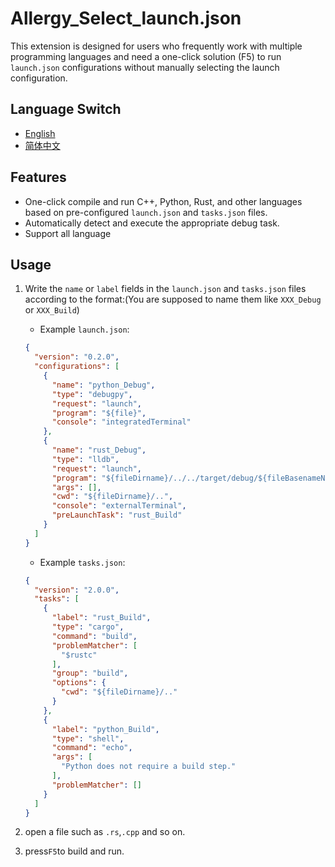 # Allergy_Select_launch.json

This extension is designed for users who frequently work with multiple programming languages and need a one-click solution (F5) to run `launch.json` configurations without manually selecting the launch configuration.

## Language Switch

- [English](./README.md)
- [简体中文](./README.zh-cn.md)

## Features

- One-click compile and run C++, Python, Rust, and other languages based on pre-configured `launch.json` and `tasks.json` files.
- Automatically detect and execute the appropriate debug task.
- Support all language

## Usage

1. Write the `name` or `label` fields in the `launch.json` and `tasks.json` files according to the format:(You are supposed to name them like `XXX_Debug` or `XXX_Build`)
    - Example `launch.json`:

    ```json
    {
      "version": "0.2.0",
      "configurations": [
        {
          "name": "python_Debug",
          "type": "debugpy",
          "request": "launch",
          "program": "${file}",
          "console": "integratedTerminal"
        },
        {
          "name": "rust_Debug",
          "type": "lldb",
          "request": "launch",
          "program": "${fileDirname}/../../target/debug/${fileBasenameNoExtension}",
          "args": [],
          "cwd": "${fileDirname}/..",
          "console": "externalTerminal",
          "preLaunchTask": "rust_Build"
        }
      ]
    }
    ```

    - Example `tasks.json`:

    ```json
    {
      "version": "2.0.0",
      "tasks": [
        {
          "label": "rust_Build",
          "type": "cargo",
          "command": "build",
          "problemMatcher": [
            "$rustc"
          ],
          "group": "build",
          "options": {
            "cwd": "${fileDirname}/.."
          }
        },
        {
          "label": "python_Build",
          "type": "shell",
          "command": "echo",
          "args": [
            "Python does not require a build step."
          ],
          "problemMatcher": []
        }
      ]
    }
    ```

2. open a file such as `.rs`,`.cpp` and so on.
3. press`F5`to build and run.
